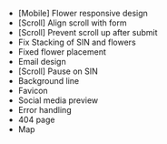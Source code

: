 - [Mobile] Flower responsive design
- [Scroll] Align scroll with form
- [Scroll] Prevent scroll up after submit
- Fix Stacking of SIN and flowers
- Fixed flower placement
- Email design
- [Scroll] Pause on SIN
- Background line
- Favicon
- Social media preview
- Error handling
- 404 page
- Map
